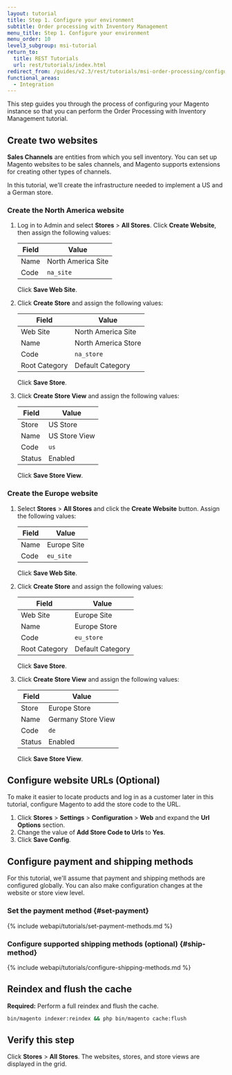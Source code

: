 ```yaml
---
layout: tutorial
title: Step 1. Configure your environment
subtitle: Order processing with Inventory Management
menu_title: Step 1. Configure your environment
menu_order: 10
level3_subgroup: msi-tutorial
return_to:
  title: REST Tutorials
  url: rest/tutorials/index.html
redirect_from: /guides/v2.3/rest/tutorials/msi-order-processing/configure-environment.html
functional_areas:
  - Integration
---
```


This step guides you through the process of configuring your Magento instance so that you can perform the Order Processing with Inventory Management tutorial.

## Create two websites

**Sales Channels** are entities from which you sell inventory. You can set up Magento websites to be sales channels, and Magento supports extensions for creating other types of channels.

In this tutorial, we'll create the infrastructure needed to implement a US and a German store.

### Create the North America website

1. Log in to Admin and select **Stores** > **All Stores**. Click **Create Website**, then assign the following values:

   Field | Value
   --- | ---
   Name | North America Site
   Code | `na_site`
   

   Click **Save Web Site**.

2. Click **Create Store** and assign the following values:

   Field | Value
   --- | ---
   Web Site | North America Site
   Name | North America Store
   Code | `na_store`
   Root Category | Default Category
   

   Click **Save Store**.

3. Click **Create Store View** and assign the following values:

   Field | Value
   --- | ---
   Store | US Store
   Name | US Store View
   Code | `us`
   Status | Enabled
   

   Click **Save Store View**.

### Create the Europe website

1. Select **Stores** > **All Stores** and click the **Create Website** button. Assign the following values:

   Field | Value
   --- | ---
   Name | Europe Site
   Code | `eu_site`
   

   Click **Save Web Site**.

2. Click **Create Store** and assign the following values:

   Field | Value
   --- | ---
   Web Site | Europe Site
   Name | Europe Store
   Code | `eu_store`
   Root Category | Default Category
   

   Click **Save Store**.

3. Click **Create Store View** and assign the following values:

   Field | Value
   --- | --- 
   Store | Europe Store
   Name | Germany Store View
   Code | `de`
   Status | Enabled
   

   Click **Save Store View**.

## Configure website URLs (Optional)

To make it easier to locate products and log in as a customer later in this tutorial, configure Magento to add the store code to the URL.

1. Click **Stores** > **Settings** > **Configuration** > **Web** and expand the **Url Options** section.
2. Change the value of **Add Store Code to Urls** to **Yes**.
3. Click **Save Config**.

## Configure payment and shipping methods

For this tutorial, we'll assume that payment and shipping methods are configured globally. You can also make configuration changes at the website or store view level.

### Set the payment method {#set-payment}

{% include webapi/tutorials/set-payment-methods.md %}

### Configure supported shipping methods (optional) {#ship-method}

{% include webapi/tutorials/configure-shipping-methods.md %}

## Reindex and flush the cache

**Required:** Perform a full reindex and flush the cache.

```bash
bin/magento indexer:reindex && php bin/magento cache:flush
```

## Verify this step

Click **Stores** > **All Stores**. The websites, stores, and store views are displayed in the grid.
